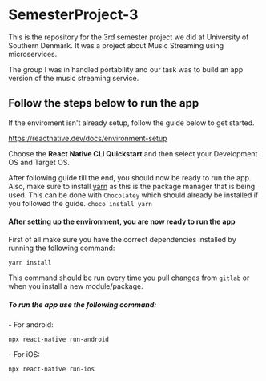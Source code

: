 # SemesterProject-3

This is the repository for the 3rd semester project we did at University of Southern Denmark. It was a project about Music Streaming using microservices.

The group I was in handled portability and our task was to build an app version of the music streaming service.

## Follow the steps below to run the app

If the enviroment isn't already setup, follow the guide below to get started.

https://reactnative.dev/docs/environment-setup



Choose the **React Native CLI Quickstart** and then select your Development OS and Target OS.



After following guide till the end, you should now be ready to run the app. Also, make sure to install [yarn](https://yarnpkg.com/) as this is the package manager that is being used. This can be done with `Chocolatey` which should already be installed if you followed the guide. `choco install yarn`



#### After setting up the environment, you are now ready to run the app

First of all make sure you have the correct dependencies installed by running the following command:

```
yarn install
```

This command should be run every time you pull changes from `gitlab` or when you install a new module/package.

##### To run the app use the following command:

\- For android:

```
npx react-native run-android
```

\- For iOS:

```
npx react-native run-ios
```


